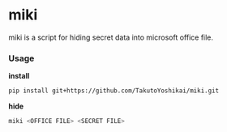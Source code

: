 # miki
miki is a script for hiding secret data into microsoft office file.

### Usage
**install**
```bash
pip install git+https://github.com/TakutoYoshikai/miki.git
```

**hide**
```bash
miki <OFFICE FILE> <SECRET FILE>
```
